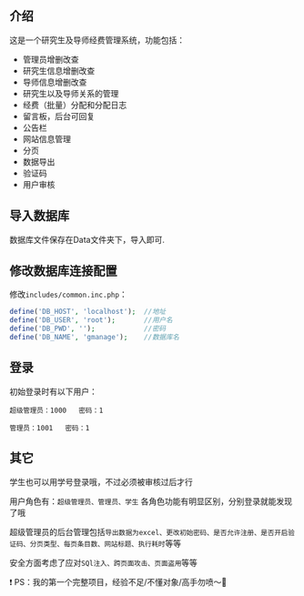 ## 介绍
这是一个研究生及导师经费管理系统，功能包括：

* 管理员增删改查
* 研究生信息增删改查
* 导师信息增删改查
* 研究生以及导师关系的管理
* 经费（批量）分配和分配日志
* 留言板，后台可回复
* 公告栏
* 网站信息管理
* 分页
* 数据导出
* 验证码
* 用户审核

## 导入数据库
数据库文件保存在Data文件夹下，导入即可.

## 修改数据库连接配置

修改`includes/common.inc.php`：

```php
define('DB_HOST', 'localhost');  //地址
define('DB_USER', 'root');       //用户名
define('DB_PWD', '');            //密码
define('DB_NAME', 'gmanage');    //数据库名
```

## 登录
初始登录时有以下用户：

`超级管理员：1000   密码：1`

`管理员：1001   密码：1`

## 其它

学生也可以用学号登录哦，不过必须被审核过后才行

用户角色有：`超级管理员、管理员、学生`
各角色功能有明显区别，分别登录就能发现了哦

超级管理员的后台管理包括`导出数据为excel、更改初始密码、是否允许注册、是否开启验证码、分页类型、每页条目数、网站标题、执行耗时`等等

安全方面考虑了应对`SQl注入、跨页面攻击、页面盗用`等等

:exclamation: PS：我的第一个完整项目，经验不足/不懂对象/高手勿喷～:grimacing:
